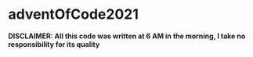 # adventOfCode2021
**DISCLAIMER: All this code was written at 6 AM in the morning, I take no responsibility for its quality**
